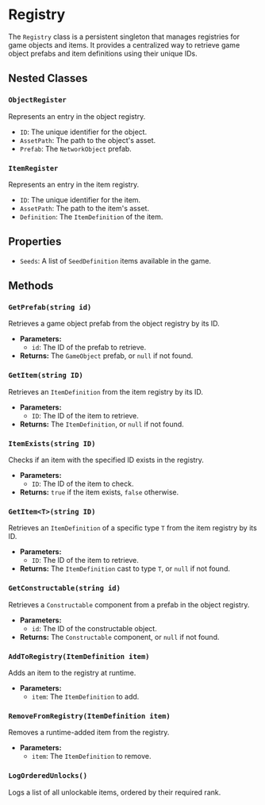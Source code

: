 # Registry

The `Registry` class is a persistent singleton that manages registries for game objects and items. It provides a centralized way to retrieve game object prefabs and item definitions using their unique IDs.

## Nested Classes

### `ObjectRegister`

Represents an entry in the object registry.

-   `ID`: The unique identifier for the object.
-   `AssetPath`: The path to the object's asset.
-   `Prefab`: The `NetworkObject` prefab.

### `ItemRegister`

Represents an entry in the item registry.

-   `ID`: The unique identifier for the item.
-   `AssetPath`: The path to the item's asset.
-   `Definition`: The `ItemDefinition` of the item.

## Properties

-   `Seeds`: A list of `SeedDefinition` items available in the game.

## Methods

### `GetPrefab(string id)`

Retrieves a game object prefab from the object registry by its ID.

-   **Parameters:**
    -   `id`: The ID of the prefab to retrieve.
-   **Returns:** The `GameObject` prefab, or `null` if not found.

### `GetItem(string ID)`

Retrieves an `ItemDefinition` from the item registry by its ID.

-   **Parameters:**
    -   `ID`: The ID of the item to retrieve.
-   **Returns:** The `ItemDefinition`, or `null` if not found.

### `ItemExists(string ID)`

Checks if an item with the specified ID exists in the registry.

-   **Parameters:**
    -   `ID`: The ID of the item to check.
-   **Returns:** `true` if the item exists, `false` otherwise.

### `GetItem<T>(string ID)`

Retrieves an `ItemDefinition` of a specific type `T` from the item registry by its ID.

-   **Parameters:**
    -   `ID`: The ID of the item to retrieve.
-   **Returns:** The `ItemDefinition` cast to type `T`, or `null` if not found.

### `GetConstructable(string id)`

Retrieves a `Constructable` component from a prefab in the object registry.

-   **Parameters:**
    -   `id`: The ID of the constructable object.
-   **Returns:** The `Constructable` component, or `null` if not found.

### `AddToRegistry(ItemDefinition item)`

Adds an item to the registry at runtime.

-   **Parameters:**
    -   `item`: The `ItemDefinition` to add.

### `RemoveFromRegistry(ItemDefinition item)`

Removes a runtime-added item from the registry.

-   **Parameters:**
    -   `item`: The `ItemDefinition` to remove.

### `LogOrderedUnlocks()`

Logs a list of all unlockable items, ordered by their required rank.
